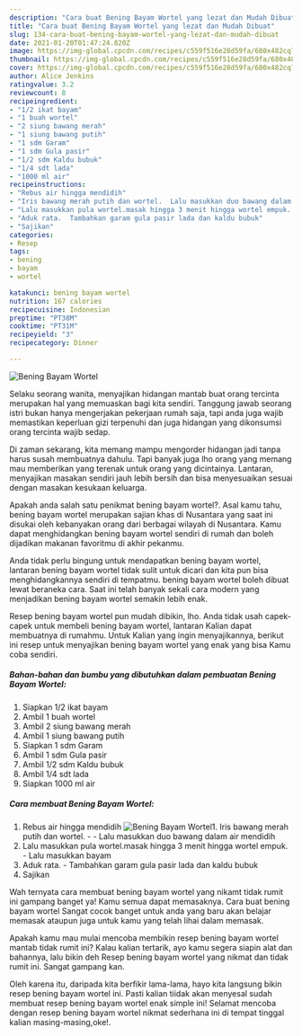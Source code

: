 ```yaml
---
description: "Cara buat Bening Bayam Wortel yang lezat dan Mudah Dibuat"
title: "Cara buat Bening Bayam Wortel yang lezat dan Mudah Dibuat"
slug: 134-cara-buat-bening-bayam-wortel-yang-lezat-dan-mudah-dibuat
date: 2021-01-20T01:47:24.820Z
image: https://img-global.cpcdn.com/recipes/c559f516e28d59fa/680x482cq70/bening-bayam-wortel-foto-resep-utama.jpg
thumbnail: https://img-global.cpcdn.com/recipes/c559f516e28d59fa/680x482cq70/bening-bayam-wortel-foto-resep-utama.jpg
cover: https://img-global.cpcdn.com/recipes/c559f516e28d59fa/680x482cq70/bening-bayam-wortel-foto-resep-utama.jpg
author: Alice Jenkins
ratingvalue: 3.2
reviewcount: 8
recipeingredient:
- "1/2 ikat bayam"
- "1 buah wortel"
- "2 siung bawang merah"
- "1 siung bawang putih"
- "1 sdm Garam"
- "1 sdm Gula pasir"
- "1/2 sdm Kaldu bubuk"
- "1/4 sdt lada"
- "1000 ml air"
recipeinstructions:
- "Rebus air hingga mendidih"
- "Iris bawang merah putih dan wortel.  Lalu masukkan duo bawang dalam air mendidih"
- "Lalu masukkan pula wortel.masak hingga 3 menit hingga wortel empuk. Lalu masukkan bayam"
- "Aduk rata.  Tambahkan garam gula pasir lada dan kaldu bubuk"
- "Sajikan"
categories:
- Resep
tags:
- bening
- bayam
- wortel

katakunci: bening bayam wortel 
nutrition: 167 calories
recipecuisine: Indonesian
preptime: "PT38M"
cooktime: "PT31M"
recipeyield: "3"
recipecategory: Dinner

---
```



![Bening Bayam Wortel](https://img-global.cpcdn.com/recipes/c559f516e28d59fa/680x482cq70/bening-bayam-wortel-foto-resep-utama.jpg)

Selaku seorang wanita, menyajikan hidangan mantab buat orang tercinta merupakan hal yang memuaskan bagi kita sendiri. Tanggung jawab seorang istri bukan hanya mengerjakan pekerjaan rumah saja, tapi anda juga wajib memastikan keperluan gizi terpenuhi dan juga hidangan yang dikonsumsi orang tercinta wajib sedap.

Di zaman  sekarang, kita memang mampu mengorder hidangan jadi tanpa harus susah membuatnya dahulu. Tapi banyak juga lho orang yang memang mau memberikan yang terenak untuk orang yang dicintainya. Lantaran, menyajikan masakan sendiri jauh lebih bersih dan bisa menyesuaikan sesuai dengan masakan kesukaan keluarga. 



Apakah anda salah satu penikmat bening bayam wortel?. Asal kamu tahu, bening bayam wortel merupakan sajian khas di Nusantara yang saat ini disukai oleh kebanyakan orang dari berbagai wilayah di Nusantara. Kamu dapat menghidangkan bening bayam wortel sendiri di rumah dan boleh dijadikan makanan favoritmu di akhir pekanmu.

Anda tidak perlu bingung untuk mendapatkan bening bayam wortel, lantaran bening bayam wortel tidak sulit untuk dicari dan kita pun bisa menghidangkannya sendiri di tempatmu. bening bayam wortel boleh dibuat lewat beraneka cara. Saat ini telah banyak sekali cara modern yang menjadikan bening bayam wortel semakin lebih enak.

Resep bening bayam wortel pun mudah dibikin, lho. Anda tidak usah capek-capek untuk membeli bening bayam wortel, lantaran Kalian dapat membuatnya di rumahmu. Untuk Kalian yang ingin menyajikannya, berikut ini resep untuk menyajikan bening bayam wortel yang enak yang bisa Kamu coba sendiri.

<!--inarticleads1-->

##### Bahan-bahan dan bumbu yang dibutuhkan dalam pembuatan Bening Bayam Wortel:

1. Siapkan 1/2 ikat bayam
1. Ambil 1 buah wortel
1. Ambil 2 siung bawang merah
1. Ambil 1 siung bawang putih
1. Siapkan 1 sdm Garam
1. Ambil 1 sdm Gula pasir
1. Ambil 1/2 sdm Kaldu bubuk
1. Ambil 1/4 sdt lada
1. Siapkan 1000 ml air




<!--inarticleads2-->

##### Cara membuat Bening Bayam Wortel:

1. Rebus air hingga mendidih
<img src="https://img-global.cpcdn.com/steps/6f7c2ee9cc28c690/160x128cq70/bening-bayam-wortel-langkah-memasak-1-foto.jpg" alt="Bening Bayam Wortel">1. Iris bawang merah putih dan wortel. -  - Lalu masukkan duo bawang dalam air mendidih
1. Lalu masukkan pula wortel.masak hingga 3 menit hingga wortel empuk. - Lalu masukkan bayam
1. Aduk rata.  - Tambahkan garam gula pasir lada dan kaldu bubuk
1. Sajikan




Wah ternyata cara membuat bening bayam wortel yang nikamt tidak rumit ini gampang banget ya! Kamu semua dapat memasaknya. Cara buat bening bayam wortel Sangat cocok banget untuk anda yang baru akan belajar memasak ataupun juga untuk kamu yang telah lihai dalam memasak.

Apakah kamu mau mulai mencoba membikin resep bening bayam wortel mantab tidak rumit ini? Kalau kalian tertarik, ayo kamu segera siapin alat dan bahannya, lalu bikin deh Resep bening bayam wortel yang nikmat dan tidak rumit ini. Sangat gampang kan. 

Oleh karena itu, daripada kita berfikir lama-lama, hayo kita langsung bikin resep bening bayam wortel ini. Pasti kalian tiidak akan menyesal sudah membuat resep bening bayam wortel enak simple ini! Selamat mencoba dengan resep bening bayam wortel nikmat sederhana ini di tempat tinggal kalian masing-masing,oke!.

